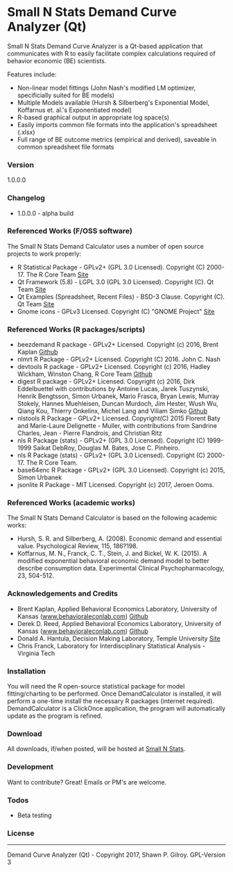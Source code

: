 # Small N Stats Demand Curve Analyzer (Qt)

Small N Stats Demand Curve Analyzer is a Qt-based application that communicates with R to easily facilitate complex calculations required of behavior economic (BE) scientists.

Features include:
  - Non-linear model fittings (John Nash's modified LM optimizer, specificially suited for BE models)
  - Multiple Models available (Hursh & Silberberg's Exponential Model, Koffarnus et. al.'s Exponentiated model)
  - R-based graphical output in appropriate log space(s)
  - Easily imports common file formats into the application's spreadsheet (.xlsx)
  - Full range of BE outcome metrics (empirical and derived), saveable in common spreadsheet file formats

### Version
1.0.0.0

### Changelog
 * 1.0.0.0 - alpha build

### Referenced Works (F/OSS software)
The Small N Stats Demand Calculator uses a number of open source projects to work properly:
* R Statistical Package - GPLv2+ (GPL 3.0 Licensed). Copyright (C) 2000-17. The R Core Team [Site](https://www.r-project.org/)
* Qt Framework (5.8) - LGPL 3.0 (GPL 3.0 Licensed). Copyright (C). Qt Team [Site](https://www.qt.io/)
* Qt Examples (Spreadsheet, Recent Files) - BSD-3 Clause. Copyright (C). Qt Team [Site](https://www.qt.io/)
* Gnome icons - GPLv3 Licensed. Copyright (C) "GNOME Project" [Site](http://www.gnome.org)

### Referenced Works (R packages/scripts)
* beezdemand R package - GPLv2+ Licensed. Copyright (c) 2016, Brent Kaplan [Github](https://github.com/brentkaplan/beezdemand)
* nlmrt R Package - GPLv2+ Licensed. Copyright (C) 2016. John C. Nash
* devtools R package - GPLv2+ Licensed. Copyright (c) 2016, Hadley Wickham, Winston Chang, R Core Team [Github](https://github.com/hadley/devtools)
* digest R package - GPLv2+ Licensed. Copyright (c) 2016, Dirk Eddelbuettel with contributions by Antoine Lucas, Jarek Tuszynski, Henrik Bengtsson, Simon Urbanek, Mario Frasca, Bryan Lewis, Murray Stokely, Hannes Muehleisen, Duncan Murdoch, Jim Hester, Wush Wu, Qiang Kou, Thierry Onkelinx, Michel Lang and Viliam Simko [Github](https://github.com/eddelbuettel/digest)
* nlstools R Package - GPLv2+ Licensed. Copyright(C) 2015 Florent Baty and Marie-Laure Delignette - Muller, with contributions from Sandrine Charles, Jean - Pierre Flandrois, and Christian Ritz
* nls R Package (stats) - GPLv2+ (GPL 3.0 Licensed). Copyright (C) 1999-1999 Saikat DebRoy, Douglas M. Bates, Jose C. Pinheiro.
* nls R Package (stats) - GPLv2+ (GPL 3.0 Licensed). Copyright (C) 2000-17. The R Core Team.
* base64enc R Package - GPLv2+ (GPL 3.0 Licensed). Copyright (c) 2015, Simon Urbanek
* jsonlite R Package - MIT Licensed. Copyright (c) 2017, Jeroen Ooms.

### Referenced Works (academic works)
The Small N Stats Demand Calculator is based on the following academic works:
* Hursh, S. R. and Silberberg, A. (2008). Economic demand and essential value. Psychological Review, 115, 186?198.
* Koffarnus, M. N., Franck, C. T., Stein, J. and Bickel, W. K. (2015). A modified exponential behavioral economic demand model to better describe consumption data. Experimental Clinical Psychopharmacology, 23, 504-512.

### Acknowledgements and Credits
* Brent Kaplan, Applied Behavioral Economics Laboratory, University of Kansas (www.behavioraleconlab.com) [Github](https://github.com/brentkaplan)
* Derek D. Reed, Applied Behavioral Economics Laboratory, University of Kansas (www.behavioraleconlab.com) [Github](https://github.com/derekdreed)
* Donald A. Hantula, Decision Making Laboratory, Temple University [Site](http://astro.temple.edu/~hantula/)
* Chris Franck, Laboratory for Interdisciplinary Statistical Analysis - Virginia Tech

### Installation
You will need the R open-source statistical package for model fitting/charting to be performed.
Once DemandCalculator is installed, it will perform a one-time install the necessary R packages (internet required).
DemandCalculator is a ClickOnce application, the program will automatically update as the program is refined.

### Download
All downloads, if/when posted, will be hosted at [Small N Stats](http://www.smallnstats.com/DemandAnalysis.html).

### Development
Want to contribute? Great! Emails or PM's are welcome.

### Todos
* Beta testing

### License
----
Demand Curve Analyzer (Qt) - Copyright 2017, Shawn P. Gilroy. GPL-Version 3
